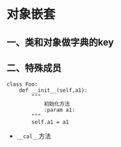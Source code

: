 
# 对象嵌套


## 一、类和对象做字典的key


## 二、特殊成员

```
class Foo:
    def __init__(self,a1):
    	"""
    		初始化方法
    		:param a1:
    	"""
    	self.a1 = a1
```

- `__cal__`方法

